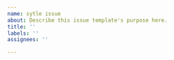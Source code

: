 ```yaml
---
name: sytle issue
about: Describe this issue template's purpose here.
title: ''
labels: ''
assignees: ''

---
```



